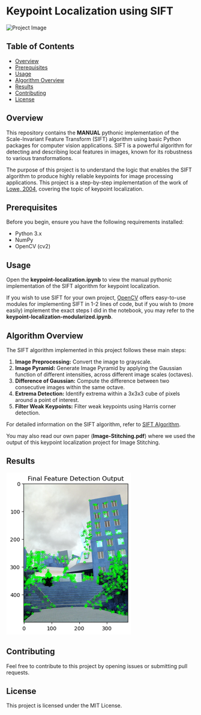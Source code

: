 # Keypoint Localization using SIFT

![Project Image](link/to/your/project/image.png)

## Table of Contents
- [Overview](#overview)
- [Prerequisites](#prerequisites)
- [Usage](#usage)
- [Algorithm Overview](#algorithm-overview)
- [Results](#results)
- [Contributing](#contributing)
- [License](#license)

## Overview

This repository contains the **MANUAL** pythonic implementation of the Scale-Invariant Feature Transform (SIFT) algorithm using basic Python packages for computer vision applications. SIFT is a powerful algorithm for detecting and describing local features in images, known for its robustness to various transformations. 

The purpose of this project is to understand the logic that enables the SIFT algorithm to produce highly reliable keypoints for image processing applications. This project is a step-by-step implementation of the work of [Lowe, 2004](https://www.cs.ubc.ca/~lowe/papers/ijcv04.pdf), covering the topic of keypoint localization.

## Prerequisites

Before you begin, ensure you have the following requirements installed:

- Python 3.x
- NumPy
- OpenCV (cv2)

## Usage

Open the **keypoint-localization.ipynb** to view the manual pythonic implementation of the SIFT algorithm for keypoint localization.

If you wish to use SIFT for your own project, [OpenCV](https://opencv.org/) offers easy-to-use modules for implementing SIFT in 1-2 lines of code, but if you wish to (more easily) implement the exact steps I did in the notebook, you may refer to the **keypoint-localization-modularized.ipynb**.

## Algorithm Overview

The SIFT algorithm implemented in this project follows these main steps:

1. **Image Preprocessing:** Convert the image to grayscale.
2. **Image Pyramid:** Generate Image Pyramid by applying the Gaussian function of different intensities, across different image scales (octaves).
3. **Difference of Gaussian:** Compute the difference between two consecutive images within the same octave.
4. **Extrema Detection:** Identify extrema within a 3x3x3 cube of pixels around a point of interest.
5. **Filter Weak Keypoints:** Filter weak keypoints using Harris corner detection.

For detailed information on the SIFT algorithm, refer to [SIFT Algorithm](https://link-to-sift-algorithm-paper).

You may also read our own paper (**Image-Stitching.pdf**) where we used the output of this keypoint localization project for Image Stitching.

## Results

![Detected Keypoints](/figures/detected_keypoints_filtered.png)

## Contributing
Feel free to contribute to this project by opening issues or submitting pull requests. 

## License
This project is licensed under the MIT License.
